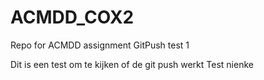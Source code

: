 # ACMDD_COX2
Repo for ACMDD assignment
GitPush test 1

Dit is een test om te kijken of de git push werkt
Test nienke